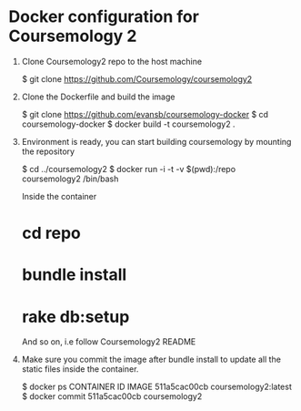 
# Docker configuration for Coursemology 2

1. Clone Coursemology2 repo to the host machine

    $ git clone https://github.com/Coursemology/coursemology2

2. Clone the Dockerfile and build the image

    $ git clone https://github.com/evansb/coursemology-docker
    $ cd coursemology-docker
    $ docker build -t coursemology2 .

3. Environment is ready, you can start building coursemology by mounting the
   repository

    $ cd ../coursemology2
    $ docker run -i -t -v $(pwd):/repo coursemology2 /bin/bash

    Inside the container
    # cd repo
    # bundle install
    # rake db:setup
    And so on, i.e follow Coursemology2 README

4. Make sure you commit the image after bundle install to update all the static files inside
   the container.

    $ docker ps
        CONTAINER ID        IMAGE
        511a5cac00cb        coursemology2:latest
    $ docker commit 511a5cac00cb coursemology2

